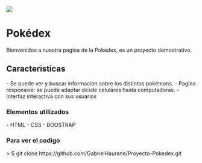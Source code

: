<img src="[def]"> 
 <h1> Pokédex </h1>
<p>
Bienvenidos a nuestra pagina de la Pokédex, es un proyecto demostrativo.
</p>
<h2> Caracteristicas </h2>
- Se puede ver y buscar informacion sobre los distintos pokémons.
- Pagina responsive: se puede adaptar desde celulares hasta computadoras.
- Interfaz interactiva con sus usuarios
<h3>Elementos utilizados</h3> 
- HTML 
- CSS 
- BOOSTRAP
<h3>Para ver el codigo</h3> 
> $ git clone https://github.com/GabrielHaurane/Proyecto-Pokedex.git




[def]: /img/pokeball.png
